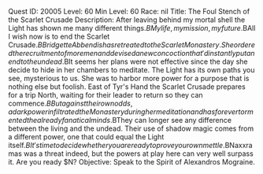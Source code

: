 Quest ID: 20005
Level: 60
Min Level: 60
Race: nil
Title: The Foul Stench of the Scarlet Crusade
Description: After leaving behind my mortal shell the Light has shown me many different things.$BMy life,  my mission, my future.$BAll I wish now is to end the Scarlet Crusade.$BBridgette Abbendis has retreated to the Scarlet Monastery. She ordered the recruitment of more men and devised a new concoction that'd instantly put an end to the undead.$BIt seems her plans were not effective since the day she decide to hide in her chambers to meditate. The Light has its own paths you see, mysterious to us. She was to harbor more power for a purpose that is nothing else but foolish. East of Tyr's Hand the Scarlet Crusade prepares for a trip North, waiting for their leader to return so they can commence.$BBut against their own odds, a dark power infiltrated the Monastery during her meditation and has forever tormented the already fanatical minds.$BThey can longer see any difference between the living and the undead. Their use of shadow magic comes from a different power, one that could equal the Light itself.$BIt's time to decide whether you are ready to prove your own mettle.$BNaxxramas was a threat indeed, but the powers at play here can very well surpass it. Are you ready $N?
Objective: Speak to the Spirit of Alexandros Mograine.
